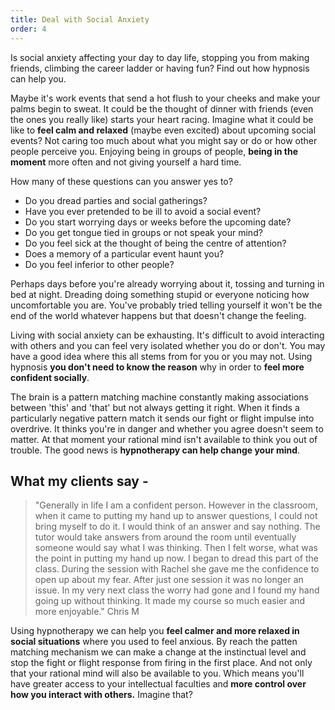```yaml
---
title: Deal with Social Anxiety
order: 4
---
```

Is social anxiety affecting your day to day life, stopping you from making friends, climbing the career ladder or having fun? Find out how hypnosis can help you. <!--more-->

Maybe it's work events that send a hot flush to your cheeks and make your palms begin to sweat. It could be the thought of dinner with friends (even the ones you really like) starts your heart racing. Imagine what it could be like to **feel calm and relaxed** (maybe even excited) about upcoming social events? Not caring too much about what you might say or do or how other people perceive you.  Enjoying being in groups of people, **being in the moment** more often and not giving yourself a hard time.<!--more-->

How many of these questions can you answer yes to?

* Do you dread parties and social gatherings?
* Have you ever pretended to be ill to avoid a social event?
* Do you start worrying days or weeks before the upcoming date?
* Do you get tongue tied in groups or not speak your mind?
* Do you feel sick at the thought of being the centre of attention?
* Does a memory of a particular event haunt you?
* Do you feel inferior to other people?

Perhaps days before you're already worrying about it, tossing and turning in bed at night. Dreading doing something stupid or everyone noticing how uncomfortable you are. You've probably tried telling yourself it won't be the end of the world whatever happens but that doesn't change the feeling. 

Living with social anxiety can be exhausting. It's difficult to avoid interacting with others and you can feel very isolated whether you do or don't. You may have a good idea where this all stems from for you or you may not. Using hypnosis **you don't need to know the reason** why in order to **feel more confident socially**.

The brain is a pattern matching machine constantly making associations between 'this' and 'that' but not always getting it right. When it finds a particularly negative pattern match it sends our fight or flight impulse into overdrive. It thinks you're in danger and whether you agree doesn't seem to matter. At that moment your rational mind isn't available to think you out of trouble. The good news is **hypnotherapy can help change your mind**.

## What my clients say -

> "Generally in life I am a confident person. However in the classroom, when it came to putting my hand up to answer questions, I could not bring myself to do it. I would think of an answer and say nothing. The tutor would take answers from around the room until eventually someone would say what I was thinking. Then I felt worse, what was the point in putting my hand up now. I began to dread this part of the class. During the session with Rachel she gave me the confidence to open up about my fear. After just one session it was no longer an issue. In my very next class the worry had gone and I found my hand going up without thinking. It made my course so much easier and more enjoyable." Chris M

Using hypnotherapy we can help you **feel calmer and more relaxed in social situations** where you used to feel anxious. By reach the patten matching mechanism we can make a change at the instinctual level and stop the fight or flight response from firing in the first place. And not only that your rational mind will also be available to you. Which means you'll have greater access to your intellectual faculties and **more control over how you interact with others.**  Imagine that?
